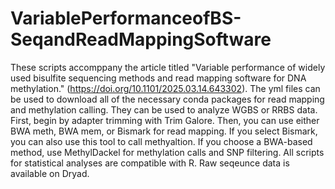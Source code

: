 # VariablePerformanceofBS-SeqandReadMappingSoftware

These scripts accomppany the article titled "Variable performance of widely used bisulfite sequencing methods and read mapping software for DNA methylation." (https://doi.org/10.1101/2025.03.14.643302). The yml files can be used to download all of the necessary conda packages for read mapping and methylation calling. 
They can be used to analyze WGBS or RRBS data. First, begin by adapter trimming with Trim Galore. Then, you can use either BWA meth, BWA mem, or Bismark for read mapping. If you select Bismark, you can also use this tool to call methyaltion. If you choose a BWA-based method, use MethylDackel for methylation calls and SNP filtering. All scripts for statistical analyses are compatible with R. Raw seqeunce data is available on Dryad. 
